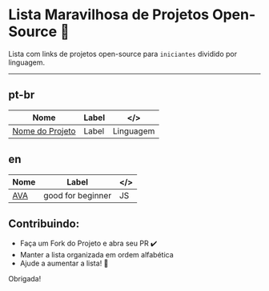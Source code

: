# Lista Maravilhosa de Projetos Open-Source :dancer:

Lista com links de projetos open-source para `iniciantes` dividido por linguagem.

---

## pt-br
Nome | Label | </> 
---- | ---- | ---- 
[Nome do Projeto](Link) | Label | Linguagem 

## en
Nome | Label | </>  
---- | ---- | ----
[AVA](https://github.com/avajs/ava/labels/good%20for%20beginner) | good for beginner | JS 


## Contribuindo:
* Faça um Fork do Projeto e abra seu PR :heavy_check_mark:
* Manter a lista organizada em ordem alfabética
* Ajude a aumentar a lista! :rocket:


Obrigada!
